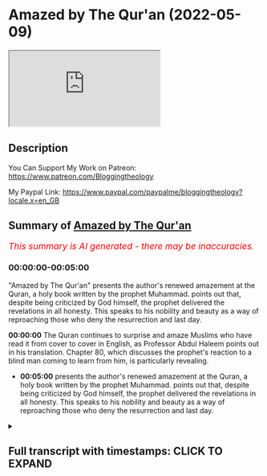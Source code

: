 # Amazed by The Qur'an (2022-05-09)

<iframe loading='lazy' allow='autoplay' src='https://www.youtube.com/embed/FVRTmCbVJYE'></iframe>

## Description

You Can Support My Work on Patreon:
https://www.patreon.com/Bloggingtheology

My Paypal Link: 
https://www.paypal.com/paypalme/bloggingtheology?locale.x=en_GB

## Summary of [Amazed by The Qur'an](https://www.youtube.com/watch?v=FVRTmCbVJYE)


*<span style="color:red; font-size:125%">This summary is AI generated - there may be inaccuracies</span>. [](/)*

### <a onclick="modifyYTiframeseektime('0')">00:00:00-00:05:00</a>

 "Amazed by The Qur'an" presents the author's renewed amazement at the Quran, a holy book written by the prophet Muhammad. points out that, despite being criticized by God himself, the prophet delivered the revelations in all honesty. This speaks to his nobility and beauty as a way of reproaching those who deny the resurrection and last day.

**<a onclick="modifyYTiframeseektime('0')">00:00:00</a>** The Quran continues to surprise and amaze Muslims who have read it from cover to cover in English, as Professor Abdul Haleem points out in his translation. Chapter 80, which discusses the prophet's reaction to a blind man coming to learn from him, is particularly revealing.
* **<a onclick="modifyYTiframeseektime('300')">00:05:00</a>** presents the author's renewed amazement at the Quran, a holy book written by the prophet Muhammad. points out that, despite being criticized by God himself, the prophet delivered the revelations in all honesty. This speaks to his nobility and beauty as a way of reproaching those who deny the resurrection and last day.

<details><summary><h2>Full transcript with timestamps: CLICK TO EXPAND</h2></summary>

<a onclick="modifyYTiframeseektime('3')">0:00:03</a> The Quran continues to surprise me even though 
I've read it from cover to cover in English    
<a onclick="modifyYTiframeseektime('8')">0:00:08</a> at least, I just came across a couple 
of verses today I just wanted to share    
<a onclick="modifyYTiframeseektime('12')">0:00:12</a> uh with you which surprised me even though I've 
read them before and by the way I was reading    
<a onclick="modifyYTiframeseektime('17')">0:00:17</a> this book called classical Islamic theology it's 
a Cambridge companion it's an academic work I'm    
<a onclick="modifyYTiframeseektime('23')">0:00:23</a> reading it through um just to educate myself and 
the first chapter is called Quran and Hadith by    
<a onclick="modifyYTiframeseektime('30')">0:00:30</a> professor Abdul Haleem, he's a very distinguished 
professor at SOAS at the University of London    
<a onclick="modifyYTiframeseektime('36')">0:00:36</a> and he's a brilliant translator of the Quran 
and his celebrated translation of the Quran    
<a onclick="modifyYTiframeseektime('42')">0:00:42</a> into English this is it here the Quran a 
new translation by professor Abdul Haleem    
<a onclick="modifyYTiframeseektime('47')">0:00:47</a> published by Oxford university press which is 
the gold standard I'm told in academic courses    
<a onclick="modifyYTiframeseektime('54')">0:00:54</a> at universities on the Quran at least when 
people refer to the English of course anyway    
<a onclick="modifyYTiframeseektime('59')">0:00:59</a> the point of this is I was reading this chapter 
very familiar actually to be honest with its    
<a onclick="modifyYTiframeseektime('64')">0:01:04</a> themes but I want to just refresh myself again and 
then it says things which are beautifully put says    
<a onclick="modifyYTiframeseektime('71')">0:01:11</a> the Quran describes itself as a scripture which 
God sent down to his prophet and this expression    
<a onclick="modifyYTiframeseektime('78')">0:01:18</a> sent down in its various derivations is 
used in the Quran well over 200 times    
<a onclick="modifyYTiframeseektime('84')">0:01:24</a> in Arabic this locution conveys immediately and 
implicitly the principle that the origin of the    
<a onclick="modifyYTiframeseektime('92')">0:01:32</a> book is heavenly and that the and that 
Muhammad is no more than its receptacle    
<a onclick="modifyYTiframeseektime('99')">0:01:39</a> God is the one who speaks in the book Muhammad is 
addressed as o prophet o messenger do do do not do    
<a onclick="modifyYTiframeseektime('110')">0:01:50</a> they ask you say this last command 
appearing more than 300 times    
<a onclick="modifyYTiframeseektime('117')">0:01:57</a> sometimes the prophet is reproached and then it 
gives two verses uh 9 43 and 80 verses 1 to 11.    
<a onclick="modifyYTiframeseektime('125')">0:02:05</a> now I looked up these passages having written 
them before and I thought yeah I just looked    
<a onclick="modifyYTiframeseektime('129')">0:02:09</a> them up you know and I was just stunned again to 
read Surah 80 again I wanted to share it with you    
<a onclick="modifyYTiframeseektime('137')">0:02:17</a> because I thought it was very revealing not only 
about the Quran but also its relationship with the    
<a onclick="modifyYTiframeseektime('143')">0:02:23</a> prophet to the prophet himself and Abdul Haleem 
in his translation has a little paragraph before    
<a onclick="modifyYTiframeseektime('151')">0:02:31</a> his translation introducing the chapter very 
helpful concise to the point and he says    
<a onclick="modifyYTiframeseektime('158')">0:02:38</a> a Meccan Surah so is revealed in the first stage 
of the prophet's career rather than later on in    
<a onclick="modifyYTiframeseektime('164')">0:02:44</a> Medina while the prophet was speaking to some 
disbelieving notables hoping to convert them    
<a onclick="modifyYTiframeseektime('171')">0:02:51</a> a blind Muslim man came up to learn from 
him but in his eagerness to attract the    
<a onclick="modifyYTiframeseektime('179')">0:02:59</a> disbelievers to Islam the prophet frowned at him 
and that's the title in English of this chapter    
<a onclick="modifyYTiframeseektime('186')">0:03:06</a> he frowned this is chapter 80 of the Quran he 
frowned the prophet is then reproached and told    
<a onclick="modifyYTiframeseektime('194')">0:03:14</a> not to concern himself with the disbelievers the 
prophet himself is reproached by God in the Quran    
<a onclick="modifyYTiframeseektime('202')">0:03:22</a> in the second paragraph which I'll also read 
in a second there is a condemnation of man's    
<a onclick="modifyYTiframeseektime('208')">0:03:28</a> ingratitude this is the human race in general 
man becomes self-satisfied and forgets his    
<a onclick="modifyYTiframeseektime('214')">0:03:34</a> origin and his final return to God excuse 
me so I'm going to read um read this chapter    
<a onclick="modifyYTiframeseektime('221')">0:03:41</a> uh mainly for the first section where there's a 
lesson to that to the prophet here so it begins    
<a onclick="modifyYTiframeseektime('228')">0:03:48</a> in an English translation in the name of 
God the most compassionate most merciful he    
<a onclick="modifyYTiframeseektime('236')">0:03:56</a> frowned and turned his attention away simply 
because the blind man came to him interrupting    
<a onclick="modifyYTiframeseektime('245')">0:04:05</a> you never know oh prophet perhaps he 
may be purified or he may be mindful    
<a onclick="modifyYTiframeseektime('252')">0:04:12</a> benefiting from the reminder as for the one who is 
indifferent you gave him your undivided attention    
<a onclick="modifyYTiframeseektime('261')">0:04:21</a> even though you are not to blame if he would 
not be purified as for the one who came    
<a onclick="modifyYTiframeseektime('268')">0:04:28</a> to you eager to learn being in awe of God you 
were inattentive to him but no this revelation    
<a onclick="modifyYTiframeseektime('278')">0:04:38</a> is truly a reminder let's so let whoever 
wills be mindful of it it is written on pages    
<a onclick="modifyYTiframeseektime('287')">0:04:47</a> held in honor highly esteemed purified by the 
hands of angel scribes honorable and virtuous    
<a onclick="modifyYTiframeseektime('299')">0:04:59</a> this extraordinary passage this passage and 
there are others as I mentioned critical    
<a onclick="modifyYTiframeseektime('303')">0:05:03</a> of some things the prophet did proves that the 
prophet delivered the revelations in all honesty    
<a onclick="modifyYTiframeseektime('311')">0:05:11</a> even when his own self was uh being criticized 
it seems by God himself so that this speaks of    
<a onclick="modifyYTiframeseektime('319')">0:05:19</a> a very I think a very noble and beautiful way that 
God reproaches the prophet in a quiet gentle way I    
<a onclick="modifyYTiframeseektime('326')">0:05:26</a> think for being inattentive it seems and then in 
the second part of this surah surah 80 he frowned    
<a onclick="modifyYTiframeseektime('334')">0:05:34</a> we read a reminder to those people mankind who 
deny the resurrection and the last day and these    
<a onclick="modifyYTiframeseektime('343')">0:05:43</a> are very powerful powerful words condemned are 
disbelieving humans how ungrateful they are    
<a onclick="modifyYTiframeseektime('351')">0:05:51</a> to God from what substance did he create them 
he created them from a sperm drop and ordained    
<a onclick="modifyYTiframeseektime('359')">0:05:59</a> their development then he makes the way easy 
for them then causes them to die and be buried    
<a onclick="modifyYTiframeseektime('367')">0:06:07</a> then when he wills he will resurrect them but no 
they have failed to comply with what he ordered    
<a onclick="modifyYTiframeseektime('374')">0:06:14</a> let people then consider their food how we pour 
down rain in abundance and how meticulously    
<a onclick="modifyYTiframeseektime('381')">0:06:21</a> split the earth open for sprouts causing grains 
to grow in it as well as grapes and greens and    
<a onclick="modifyYTiframeseektime('388')">0:06:28</a> olives and palm trees and dense orchards and fruit 
and fodder all as a means of sustenance for you    
<a onclick="modifyYTiframeseektime('396')">0:06:36</a> and your animals then when the overwhelming 
the deafening blast is the the last day    
<a onclick="modifyYTiframeseektime('405')">0:06:45</a> comes to pass on that day every person will 
flee from their own siblings and even their    
<a onclick="modifyYTiframeseektime('412')">0:06:52</a> mother and father and even their spouse 
and children for then everyone will have    
<a onclick="modifyYTiframeseektime('419')">0:06:59</a> enough concern of their own on that day some 
faces will be bright laughing and rejoicing    
<a onclick="modifyYTiframeseektime('428')">0:07:08</a> while other faces will be dusty cast in gloom 
those are the disbelievers the wicked ones  
<a onclick="modifyYTiframeseektime('438')">0:07:18</a> so it's extraordinary uh chapters as I say 
uh it really brings home the sense of uh    
<a onclick="modifyYTiframeseektime('444')">0:07:24</a> how the prophet uh delivered the revelations that 
he received with complete honesty even when God    
<a onclick="modifyYTiframeseektime('451')">0:07:31</a> is addressing him and in a sense criticizing 
him and there's several passages like this in    
<a onclick="modifyYTiframeseektime('457')">0:07:37</a> the Quran what a remarkable book how honest it is 
and uh anyway I just wanted to share with you my    
<a onclick="modifyYTiframeseektime('463')">0:07:43</a> renewed amazement at the Quran when I 
read it again and again, till next time.  

</details>
